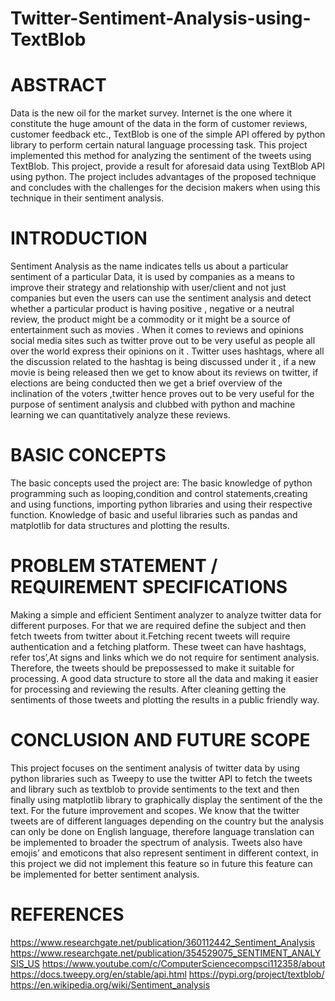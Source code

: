 # Twitter-Sentiment-Analysis-using-TextBlob

# ABSTRACT
Data is the new oil for the market survey. Internet is the one where it constitute the huge amount of the data in the form of customer reviews, customer feedback etc., TextBlob is one of the simple API offered by python library to perform certain natural language processing task. This project implemented this method for analyzing the sentiment of the tweets using TextBlob. This project, provide a result for aforesaid data using TextBlob API using python. The project includes advantages of the proposed technique and concludes with the challenges for the decision makers when using this technique in their sentiment analysis. 

# INTRODUCTION
Sentiment Analysis as the name indicates tells us about a particular sentiment of a particular Data, it is used by companies as a means to improve their strategy and relationship with user/client and not just companies but even the users can use the sentiment analysis and detect whether a particular product is having positive , negative or a neutral review, the product might be a commodity or it might be a source of entertainment such as movies . When it comes to reviews and opinions social media sites such as twitter prove out to be very useful as people all over the world express their opinions on it . Twitter uses hashtags, where all the discussion related to the hashtag is being discussed under it , if a new movie is being released then we get to know about its reviews on twitter, if elections are being conducted then we get a brief overview of the inclination of the voters ,twitter hence proves out to be very useful for the purpose of sentiment analysis and clubbed with python and machine learning we can quantitatively analyze these reviews.

# BASIC CONCEPTS
The basic concepts used the project are: The basic knowledge of python programming such as looping,condition and control statements,creating and using functions, importing python libraries and using their respective function. Knowledge of basic and useful libraries such as pandas and matplotlib for data structures and plotting the results.

# PROBLEM STATEMENT / REQUIREMENT SPECIFICATIONS 
Making a simple and efficient Sentiment analyzer to analyze twitter data for different purposes. For that we are required define the subject and then fetch tweets from twitter about it.Fetching recent tweets will require authentication and a fetching platform. These tweet can have hashtags, refer tos’,At signs and links which we do not require for sentiment analysis. Therefore, the tweets should be prepossessed to make it suitable for processing. A good data structure to store all the data and making it easier for processing and reviewing the results. After cleaning getting the sentiments of those tweets and plotting the results in a public friendly way.

# CONCLUSION AND FUTURE SCOPE
This project focuses on the sentiment analysis of twitter data by using python libraries such as Tweepy to use the twitter API to fetch the tweets and library such as textblob to provide sentiments to the text and then finally using matplotlib library to graphically display the sentiment of the the text. For the future improvement and scopes. We know that the twitter tweets are of different languages depending on the country but the analysis can only be done on English language, therefore language translation can be implemented to broader the spectrum of analysis. Tweets also have emojis’ and emoticons that also represent sentiment in different context, in this project we did not implement this feature so in future this feature can be implemented for better sentiment analysis.

# REFERENCES
https://www.researchgate.net/publication/360112442_Sentiment_Analysis 
https://www.researchgate.net/publication/354529075_SENTIMENT_ANALYSIS_US
https://www.youtube.com/c/ComputerSciencecompsci112358/about 
https://docs.tweepy.org/en/stable/api.html https://pypi.org/project/textblob/
https://en.wikipedia.org/wiki/Sentiment_analysis
